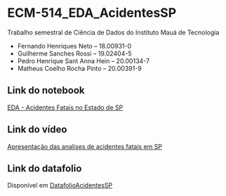 # ECM-514_EDA_AcidentesSP
Trabalho semestral de Ciência de Dados do Instituto Mauá de Tecnologia
- Fernando Henriques Neto – 18.00931-0
- Guilherme Sanches Rossi – 19.02404-5
- Pedro Henrique Sant Anna Hein – 20.00134-7
- Matheus Coelho Rocha Pinto – 20.00391-9
## Link do notebook
[EDA - Acidentes Fatais no Estado de SP](https://colab.research.google.com/drive/1eBFmKLC0u8m2B3IMQ4IEhNE0mwFQGg6H?usp=sharing)
## Link do vídeo
[Apresentação das analises de acidentes fatais em SP](https://youtu.be/pRjwdAtl5Ks)
## Link do datafolio
Disponível em [DatafolioAcidentesSP](https://github.com/PedroHein/ECM-514_EDA_AcidentesSP/blob/main/Datafolio_AcidentesFataisSP.pdf)
